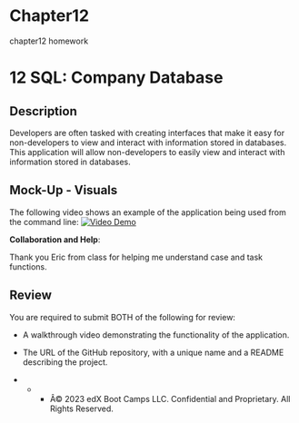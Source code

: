 # Chapter12
chapter12 homework 
# 12 SQL: Company Database


## Description
Developers are often tasked with creating interfaces that make it easy for
non-developers to view and interact with information stored in databases.
This application will allow non-developers to easily view and interact
with information stored in databases.

## Mock-Up - Visuals 

The following video shows an example of the application being used from
the command line:
[![Video Demo](https://img.youtube.com/vi/bzPL_jB5nSo/0.jpg)](https://www.youtube.com/watch?v=bzPL_jB5nSo)


**Collaboration and Help**:

Thank you Eric from class for helping me understand case and task functions. 



## Review

You are required to submit BOTH of the following for review:

* A walkthrough video demonstrating the functionality of the
application.

* The URL of the GitHub repository, with a unique name and a README
describing the project.

- - - Â© 2023 edX Boot Camps LLC. Confidential and Proprietary. All
Rights Reserved.